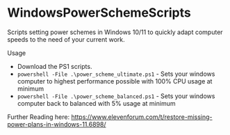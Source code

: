 # WindowsPowerSchemeScripts
Scripts setting power schemes in Windows 10/11 to quickly adapt computer speeds to the need of your current work.

Usage 
- Download the PS1 scripts.
- `powershell -File .\power_scheme_ultimate.ps1` - Sets your windows computer to highest performance possible with 100% CPU usage at minimum
- `powershell -File .\power_scheme_balanced.ps1` - Sets your windows computer back to balanced with 5% usage at minimum

Further Reading here: https://www.elevenforum.com/t/restore-missing-power-plans-in-windows-11.6898/

